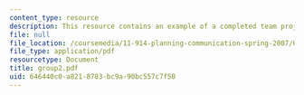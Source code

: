 ```yaml
---
content_type: resource
description: This resource contains an example of a completed team project.
file: null
file_location: /coursemedia/11-914-planning-communication-spring-2007/646440c0a8218783bc9a90bc557c7f50_group2.pdf
file_type: application/pdf
resourcetype: Document
title: group2.pdf
uid: 646440c0-a821-8783-bc9a-90bc557c7f50
---
```

